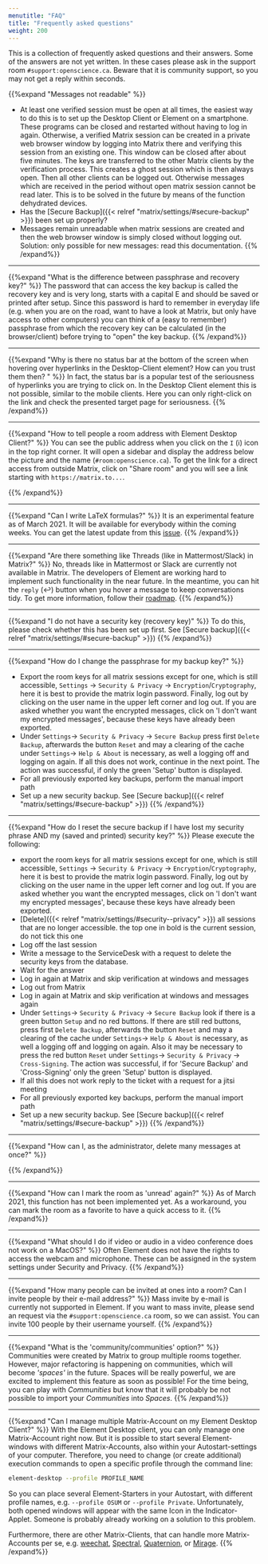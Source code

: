 ```yaml
---
menutitle: "FAQ"
title: "Frequently asked questions"
weight: 200
---
```


This is a collection of frequently asked questions and their answers. Some of
the answers are not yet written. In these cases please ask in the support room
`#support:openscience.ca`. Beware that it is community support, so you may not
get a reply within seconds.

{{%expand "Messages not readable" %}}

- At least one verified session must be open at all times, the easiest way to do
  this is to set up the Desktop Client or Element on a smartphone. These
  programs can be closed and restarted without having to log in again.
  Otherwise, a verified Matrix session can be created in a private web browser
  window by logging into Matrix there and verifying this session from an
  existing one. This window can be closed after about five minutes. The keys are
  transferred to the other Matrix clients by the verification process. This
  creates a ghost session which is then always open. Then all other clients can
  be logged out. Otherwise messages which are received in the period without
  open matrix session cannot be read later. This is to be solved in the future
  by means of the function dehydrated devices.
- Has the [Secure Backup]({{< relref "matrix/settings/#secure-backup" >}}) been
  set up properly?
- Messages remain unreadable when matrix sessions are created and then the web
  browser window is simply closed without logging out. Solution: only possible
  for new messages: read this documentation. {{% /expand%}}

---

{{%expand "What is the difference between passphrase and recovery key?" %}} The
password that can access the key backup is called the recovery key and is very
long, starts with a capital E and should be saved or printed after setup. Since
this password is hard to remember in everyday life (e.g. when you are on the
road, want to have a look at Matrix, but only have access to other computers)
you can think of a (easy to remember) passphrase from which the recovery key can
be calculated (in the browser/client) before trying to "open" the key backup.
{{% /expand%}}

---

{{%expand "Why is there no status bar at the bottom of the screen when hovering over hyperlinks in the Desktop-Client element? How can you trust them then? " %}}
In fact, the status bar is a popular test of the seriousness of hyperlinks you
are trying to click on. In the Desktop Client element this is not possible,
similar to the mobile clients. Here you can only right-click on the link and
check the presented target page for seriousness. {{% /expand%}}

---

{{%expand "How to tell people a room address with Element Desktop Client?" %}}
You can see the public address when you click on the `I` (ℹ️) icon in the top
right corner. It will open a sidebar and display the address below the picture
and the name (`#room:openscience.ca`). To get the link for a direct access from
outside Matrix, click on "Share room" and you will see a link starting with
`https://matrix.to...`.

{{% /expand%}}

---

{{%expand "Can I write LaTeX formulas?" %}} It is an experimental feature as of
March 2021. It will be available for everybody within the coming weeks. You can
get the latest update from this
[issue](https://github.com/vector-im/element-web/issues/1945). {{% /expand%}}

---

{{%expand "Are there something like Threads (like in Mattermost/Slack) in Matrix?" %}}
No, threads like in Mattermost or Slack are currently not available in Matrix.
The developers of Element are working hard to implement such functionality in
the near future. In the meantime, you can hit the `reply` (↩️) button when you
hover a message to keep conversations tidy. To get more information, follow
their [roadmap](https://github.com/vector-im/roadmap/projects/1). {{% /expand%}}

---

{{%expand "I do not have a security key (recovery key)" %}} To do this, please
check whether this has been set up first. See [Secure
backup]({{< relref "matrix/settings/#secure-backup" >}}) {{% /expand%}}

---

{{%expand "How do I change the passphrase for my backup key?" %}}

- Export the room keys for all matrix sessions except for one, which is still
  accessible, `Settings` -> `Security & Privacy` -> `Encryption`/`Cryptography`,
  here it is best to provide the matrix login password. Finally, log out by
  clicking on the user name in the upper left corner and log out. If you are
  asked whether you want the encrypted messages, click on 'I don't want my
  encrypted messages', because these keys have already been exported.
- Under `Settings`-> `Security & Privacy` -> `Secure Backup` press first
  `Delete Backup`, afterwards the button `Reset` and may a clearing of the cache
  under `Settings`-> `Help & About` is necessary, as well a logging off and
  logging on again. If all this does not work, continue in the next point. The
  action was successful, if only the green 'Setup' button is displayed.
- For all previously exported key backups, perform the manual import path
- Set up a new security backup. See [Secure
  backup]({{< relref "matrix/settings/#secure-backup" >}}) {{% /expand%}}

---

{{%expand "How do I reset the secure backup if I have lost my security phrase AND my (saved and printed) security key?" %}}
Please execute the following:

- export the room keys for all matrix sessions except for one, which is still
  accessible, `Settings` -> `Security & Privacy` -> `Encryption`/`Cryptography`,
  here it is best to provide the matrix login password. Finally, log out by
  clicking on the user name in the upper left corner and log out. If you are
  asked whether you want the encrypted messages, click on 'I don't want my
  encrypted messages', because these keys have already been exported.
- [Delete]({{< relref "matrix/settings/#security--privacy" >}}) all sessions
  that are no longer accessible. the top one in bold is the current session, do
  not tick this one
- Log off the last session
- Write a message to the ServiceDesk with a request to delete the security keys
  from the database.
- Wait for the answer
- Log in again at Matrix and skip verification at windows and messages
- Log out from Matrix
- Log in again at Matrix and skip verification at windows and messages again
- Under `Settings`-> `Security & Privacy` -> `Secure Backup` look if there is a
  green button `Setup` and no red buttons. If there are still red buttons, press
  first `Delete Backup`, afterwards the button `Reset` and may a clearing of the
  cache under `Settings`-> `Help & About` is necessary, as well a logging off
  and logging on again. Also it may be necessary to press the red button `Reset`
  under `Settings`-> `Security & Privacy` -> `Cross-Signing`. The action was
  successful, if for 'Secure Backup' and 'Cross-Signing' only the green 'Setup'
  button is displayed.
- If all this does not work reply to the ticket with a request for a jitsi
  meeting
- For all previously exported key backups, perform the manual import path
- Set up a new security backup. See [Secure
  backup]({{< relref "matrix/settings/#secure-backup" >}}) {{% /expand%}}

---

{{%expand "How can I, as the administrator, delete many messages at once?" %}}

{{% /expand%}}

---

{{%expand "How can I mark the room as 'unread' again?" %}} As of March 2021,
this function has not been implemented yet. As a workaround, you can mark the
room as a favorite to have a quick access to it. {{% /expand%}}

---

{{%expand "What should I do if video or audio in a video conference does not work on a MacOS?" %}}
Often Element does not have the rights to access the webcam and microphone.
These can be assigned in the system settings under Security and Privacy.
{{% /expand%}}

---

{{%expand "How many people can be invited at ones into a room? Can I invite people by their e-mail address?" %}}
Mass invite by e-mail is currently not supported in Element. If you want to mass
invite, please send an request via the `#support:openscience.ca` room, so we can
assist. You can invite 100 people by their username yourself. {{% /expand%}}

---

{{%expand "What is the 'community/communities' option?" %}} Communities were
created by Matrix to group multiple rooms together. However, major refactoring
is happening on communities, which will become _'spaces'_ in the future. Spaces
will be really powerful, we are excited to implement this feature as soon as
possible! For the time being, you can play with _Communities_ but know that it
will probably be not possible to import your _Communities_ into _Spaces_.
{{% /expand%}}

---

{{%expand "Can I manage multiple Matrix-Account on my Element Desktop Client?" %}}
With the Element Desktop client, you can only manage one Matrix-Account right
now. But it is possible to start several Element-windows with different
Matrix-Accounts, also within your Autostart-settings of your computer.
Therefore, you need to change (or create additional) execution commands to open
a specific profile through the command line:

```bash
element-desktop --profile PROFILE_NAME
```

So you can place several Element-Starters in your Autostart, with different
profile names, e.g. `--profile OSUM` or `--profile Private`. Unfortunately, both
opened windows will appear with the same Icon in the Indicator-Applet. Someone
is probably already working on a solution to this problem.

Furthermore, there are other Matrix-Clients, that can handle more
Matrix-Accounts per se, e.g.
[weechat](https://matrix.org/docs/projects/client/weechat-matrix),
[Spectral](https://matrix.org/docs/projects/client/spectral),
[Quaternion](https://matrix.org/docs/projects/client/quaternion), or
[Mirage](https://matrix.org/docs/projects/client/mirage). {{% /expand%}}

